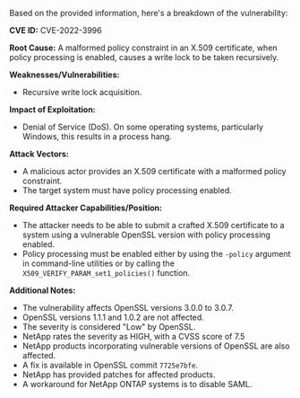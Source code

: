 Based on the provided information, here's a breakdown of the vulnerability:

**CVE ID:** CVE-2022-3996

**Root Cause:**
A malformed policy constraint in an X.509 certificate, when policy processing is enabled, causes a write lock to be taken recursively.

**Weaknesses/Vulnerabilities:**
- Recursive write lock acquisition.

**Impact of Exploitation:**
- Denial of Service (DoS). On some operating systems, particularly Windows, this results in a process hang.

**Attack Vectors:**
- A malicious actor provides an X.509 certificate with a malformed policy constraint.
- The target system must have policy processing enabled.

**Required Attacker Capabilities/Position:**
- The attacker needs to be able to submit a crafted X.509 certificate to a system using a vulnerable OpenSSL version with policy processing enabled.
- Policy processing must be enabled either by using the `-policy` argument in command-line utilities or by calling the `X509_VERIFY_PARAM_set1_policies()` function.

**Additional Notes:**
- The vulnerability affects OpenSSL versions 3.0.0 to 3.0.7.
- OpenSSL versions 1.1.1 and 1.0.2 are not affected.
- The severity is considered "Low" by OpenSSL.
- NetApp rates the severity as HIGH, with a CVSS score of 7.5
- NetApp products incorporating vulnerable versions of OpenSSL are also affected.
- A fix is available in OpenSSL commit `7725e7bfe`.
- NetApp has provided patches for affected products.
- A workaround for NetApp ONTAP systems is to disable SAML.